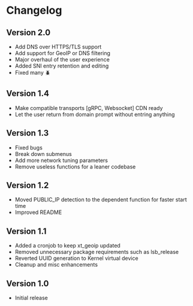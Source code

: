 # Changelog

## Version 2.0

- Add DNS over HTTPS/TLS support
- Add support for GeoIP or DNS filtering
- Major overhaul of the user experience
- Added SNI entry retention and editing
- Fixed many 🪲

## Version 1.4

- Make compatible transports [gRPC, Websocket] CDN ready
- Let the user return from domain prompt without entring anything

## Version 1.3

- Fixed bugs
- Break down submenus
- Add more network tuning parameters
- Remove useless functions for a leaner codebase

## Version 1.2

- Moved PUBLIC_IP detection to the dependent function for faster start time
- Improved README

## Version 1.1

- Added a cronjob to keep xt_geoip updated
- Removed unnecessary package requirements such as lsb_release
- Reverted UUID generation to Kernel virtual device
- Cleanup and misc enhancements

## Version 1.0

- Initial release
